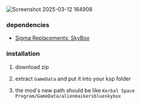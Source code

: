![Screenshot 2025-03-12 164908](https://github.com/user-attachments/assets/8f2514b9-f7d9-4a59-882d-d04ae0173383)
### dependencies
- [Sigma Replacements: SkyBox](https://github.com/Sigma88/Sigma-Replacements/releases/tag/B_v0.5.1)

### installation
1. download zip

2. extract `GameData` and put it into your ksp folder

3. the mod's new path should be like `Kerbal Space Program/GameData/alienmaikersblueskybox`
